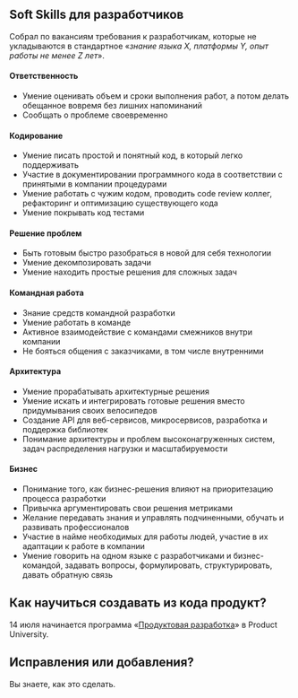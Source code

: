 ## Soft Skills для разработчиков

Собрал по вакансиям требования к разработчикам, которые не укладываются в стандартное «*знание языка X, платформы Y, опыт работы не менее Z лет*».

#### Ответственность

- Умение оценивать объем и сроки выполнения работ, а потом делать обещанное вовремя без лишних напоминаний
- Сообщать о проблеме своевременно

#### Кодирование

- Умение писать простой и понятный код, в который легко поддерживать
- Участие в документировании программного кода в соответствии с принятыми в компании процедурами
- Умение работать с чужим кодом, проводить code review коллег, рефакторинг и оптимизацию существующего кода
- Умение покрывать код тестами

#### Решение проблем

- Быть готовым быстро разобраться в новой для себя технологии
- Умение декомпозировать задачи
- Умение находить простые решения для сложных задач

#### Командная работа

- Знание средств командной разработки
- Умение работать в команде
- Активное взаимодействие с командами смежников внутри компании
- Не бояться общения с заказчиками, в том числе внутренними

#### Архитектура

- Умение прорабатывать архитектурные решения
- Умение искать и интегрировать готовые решения вместо придумывания своих велосипедов
- Создание API для веб-сервисов, микросервисов, разработка и поддержка библиотек
- Понимание архитектуры и проблем высоконагруженных систем, задач распределения нагрузки и масштабируемости

#### Бизнес

- Понимание того, как бизнес-решения влияют на приоритезацию процесса разработки
- Привычка аргументировать свои решения метриками
- Желание передавать знания и управлять подчиненными, обучать и развивать профессионалов
- Участие в найме необходимых для работы людей, участие в их адаптации к работе в компании
- Умение говорить на одном языке с разработчиками и бизнес-командой, задавать вопросы, формулировать, структурировать, давать обратную связь

## Как научиться создавать из кода продукт?

14 июля начинается программа «[Продуктовая разработка](https://productuniversity.github.io/)» в Product University.

## Исправления или добавления?

Вы знаете, как это сделать.

